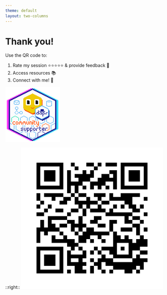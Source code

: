 ```yaml
---
theme: default
layout: two-columns
---
```


# Thank you!

Use the QR code to:

1. Rate my session ⭐️⭐️⭐️⭐️⭐️ & provide feedback 📝
2. Access resources 📚
3. Connect with me! 🤝

![Dapr Community Supporter](/images/dapr-community-supporter-badge-anim.gif)

::right::
![QR Code](/images/session-96sjyl-qr.png)
